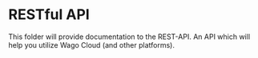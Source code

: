 # RESTful API
This folder will provide documentation to the REST-API. An API which will help you utilize Wago Cloud (and other platforms).